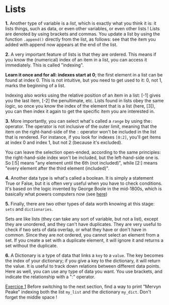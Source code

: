 # Lists

<b>1.</b> Another type of variable is a <em>list</em>, which is exactly what you think it is: it lists things, such 
as data, or even other variables, or even other lists ! Lists are denoted by using brackets and commas. You update a 
list by using the function `.append()` directly from the list, as follows: see that the item you added with append 
now appears at the end of the list.

<b>2.</b> A very important feature of lists is that they are ordered. This means if you know the (numerical) index of an item in a list, you can access it immediately. This is called "indexing".

<b>Learn it once and for all: indexes start at 0</b>; the first element in a list can be found at index 0. This is not intuitive, but you need to get used to it: 0, not 1, marks the beginning of a list.

Indexing also works using the relative position of an item in a list: [-1] gives you the last item, [-2] the 
penultimate, etc. Lists found in lists obey the same logic, so once you know the index of the element that is a list 
(here, [3]), you can then index it again to get the specific item you are interested in.

<b>3.</b> More importantly, you can select what's called a `range`  by using the`:` operator.
The operator is not inclusive of the outer limit, meaning that the item on the right-hand-side of the  `:` operator won't be included in the list that is rendered. For instance, if you look for indexes `[0:2]`, you'll get items at index 0 and index 1, but not 2 (because it's excluded).

You can leave the selection open-ended, according to the same principles: the right-hand-side index won't be 
included, but the left-hand-side one is. So [:5] means "any element until the 6th (not included)", while [2:] means 
"every element after the third element (included)".

<b>4.</b> Another data type is what's called a boolean. It is simply a statement True or False, but it is often very 
useful when you have to check conditions. It's based on the logic invented by George Boole in the mid-1800s, which 
is basically what powers computers now (see <a href="https://computer.howstuffworks.com/boolean.htm">here</a>)

<b>5.</b> Finally, there are two other types of data worth knowing at this stage: `sets` and `dictionaries`. 

Sets are like lists (they can take any sort of variable, but not a list), except they are unordered, and they can't have duplicates. They are very useful to check if two sets of data overlap, or what they have or don't have in common. Since they are not ordered, you cannot select an element from a set. If you create a set with a duplicate element, it will ignore it and returns a set without the duplicate.

<b>6.</b> A Dictionary is a type of data that links a `key` to a `value`. The key becomes the index of your dictionary; if you give a key to the dictionary, it will return the value. It is useful to track down relations between different data points. Here as well, you can use any type of data you want. You use brackets, and indicate the relationship with a ":" operator.

<u>Exercice 1</u> Before switching to the next section, find a way to print "Mervyn Peake" indexing both the list 
`my_list` and the dictionary `my_dict`. Don't forget the middle space !
